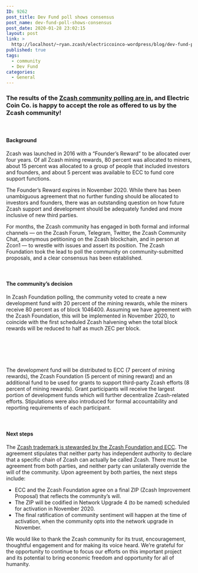 ```yaml
---
ID: 9262
post_title: Dev Fund poll shows consensus
post_name: dev-fund-poll-shows-consensus
post_date: 2020-01-28 23:02:15
layout: post
link: >
  http://localhost/~ryan.zcash/electriccoinco-wordpress/blog/dev-fund-poll-shows-consensus/
published: true
tags:
  - community
  - Dev Fund
categories:
  - General
---
```

<!-- wp:heading {"level":3} -->
<h3>The results of the <a rel="noreferrer noopener" aria-label=" (opens in a new tab)" href="https://vote.heliosvoting.org/helios/elections/43b9bec8-39a1-11ea-914c-b6e34ffa859a/view" target="_blank">Zcash community polling are in</a><strong>, and Electric Coin Co. is happy to accept the role as offered to us by the Zcash community!</strong></h3>
<!-- /wp:heading -->

<!-- wp:spacer {"height":20} -->
<div style="height:20px" aria-hidden="true" class="wp-block-spacer"></div>
<!-- /wp:spacer -->

<!-- wp:heading {"level":4} -->
<h4>Background</h4>
<!-- /wp:heading -->

<!-- wp:paragraph -->
<p>Zcash was launched in 2016 with a “Founder’s Reward” to be allocated over four years. Of all Zcash mining rewards, 80 percent was allocated to miners, about 15 percent was allocated to a group of people that included investors and founders, and about 5 percent was available to ECC to fund core support functions.</p>
<!-- /wp:paragraph -->

<!-- wp:paragraph -->
<p>The Founder’s Reward expires in November 2020. While there has been unambiguous agreement that no further funding should be allocated to investors and founders, there was an outstanding question on how future Zcash support and development should be adequately funded and more inclusive of new third parties.</p>
<!-- /wp:paragraph -->

<!-- wp:paragraph -->
<p>For months, the Zcash community has engaged in both formal and informal channels — on the Zcash Forum, Telegram, Twitter, the Zcash Community Chat, anonymous petitioning on the Zcash blockchain, and in person at Zcon1 — to wrestle with issues and assert its position. The Zcash Foundation took the lead to poll the community on community-submitted proposals, and a clear consensus has been established.</p>
<!-- /wp:paragraph -->

<!-- wp:spacer {"height":20} -->
<div style="height:20px" aria-hidden="true" class="wp-block-spacer"></div>
<!-- /wp:spacer -->

<!-- wp:paragraph -->
<p></p>
<!-- /wp:paragraph -->

<!-- wp:heading {"level":4} -->
<h4>The community’s decision</h4>
<!-- /wp:heading -->

<!-- wp:paragraph -->
<p>In Zcash Foundation polling, the community voted to create a new development fund with 20 percent of the mining rewards, while the miners receive 80 percent as of block 1046400. Assuming we have agreement with the Zcash Foundation, this will be implemented in November 2020, to coincide with the first scheduled Zcash halvening when the total block rewards will be reduced to half as much ZEC per block.<br></p>
<!-- /wp:paragraph -->

<!-- wp:spacer {"height":20} -->
<div style="height:20px" aria-hidden="true" class="wp-block-spacer"></div>
<!-- /wp:spacer -->

<!-- wp:image {"id":9264,"sizeSlug":"large"} -->
<figure class="wp-block-image size-large"><img src="https://dev-electriccoinco-wordpress.pantheonsite.io/wp-content/uploads/2020/01/distribution_2-1024x551.png" alt="" class="wp-image-9264"/></figure>
<!-- /wp:image -->

<!-- wp:spacer {"height":20} -->
<div style="height:20px" aria-hidden="true" class="wp-block-spacer"></div>
<!-- /wp:spacer -->

<!-- wp:paragraph -->
<p>The development fund will be distributed to ECC (7 percent of mining rewards), the Zcash Foundation (5 percent of mining reward) and an additional fund to be used for grants to support third-party Zcash efforts (8 percent of mining rewards). Grant participants will receive the largest portion of development funds which will further decentralize Zcash-related efforts. Stipulations were also introduced for formal accountability and reporting requirements of each participant. </p>
<!-- /wp:paragraph -->

<!-- wp:spacer {"height":21} -->
<div style="height:21px" aria-hidden="true" class="wp-block-spacer"></div>
<!-- /wp:spacer -->

<!-- wp:heading {"level":4} -->
<h4>Next steps</h4>
<!-- /wp:heading -->

<!-- wp:paragraph -->
<p>The <a rel="noreferrer noopener" aria-label=" (opens in a new tab)" href="https://dev-electriccoinco-wordpress.pantheonsite.io/blog/electric-coin-co-donates-zcash-trademark-to-zcash-foundation/" target="_blank">Zcash trademark is stewarded by the Zcash Foundation and ECC</a>. The agreement stipulates that neither party has independent authority to declare that a specific chain of Zcash can actually be called Zcash. There must be agreement from both parties, and neither party can unilaterally override the will of the community. Upon agreement by both parties, the next steps include:</p>
<!-- /wp:paragraph -->

<!-- wp:list -->
<ul><li>ECC and the Zcash Foundation agree on a final ZIP (Zcash Improvement Proposal) that reflects the community’s will.&nbsp;</li><li>The ZIP will be codified in Network Upgrade 4 (to be named) scheduled for activation in November 2020.&nbsp;</li><li>The final ratification of community sentiment will happen at the time of activation, when the community opts into the network upgrade in November.</li></ul>
<!-- /wp:list -->

<!-- wp:paragraph -->
<p>We would like to thank the Zcash community for its trust, encouragement, thoughtful engagement and for making its voice heard. We’re grateful for the opportunity to continue to focus our efforts on this important project and its potential to bring economic freedom and opportunity for all of humanity.</p>
<!-- /wp:paragraph -->